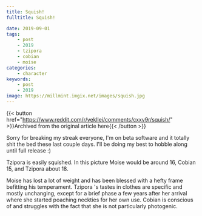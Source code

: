 ```yaml
---
title: Squish!
fulltitle: Squish!

date: 2019-09-01
tags:
    - post
    - 2019
    - tzipora
    - cobian
    - moise
categories:
    - character
keywords:
    - post
    - 2019
image: https://millmint.imgix.net/images/squish.jpg
---
```

{{< button href="https://www.reddit.com/r/vekllei/comments/cxxv9r/squish/" >}}Archived from the original article here{{< /button >}}

Sorry for breaking my streak everyone, I'm on beta software and it totally shit the bed these last couple days. I'll be doing my best to hobble along until full release :)

Tzipora is easily squished. In this picture Moise would be around 16, Cobian 15, and Tzipora about 18.

Moise has lost a lot of weight and has been blessed with a hefty frame befitting his temperament. Tzipora 's tastes in clothes are specific and mostly unchanging, except for a brief phase a few years after her arrival where she started poaching neckties for her own use. Cobian is conscious of and struggles with the fact that she is not particularly photogenic.
